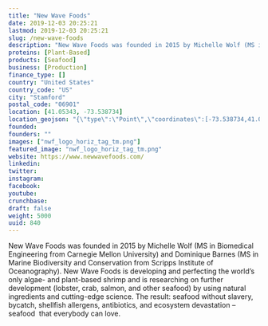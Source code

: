 ```yaml
---
title: "New Wave Foods"
date: 2019-12-03 20:25:21
lastmod: 2019-12-03 20:25:21
slug: /new-wave-foods
description: "New Wave Foods was founded in 2015 by Michelle Wolf (MS in Biomedical Engineering from Carnegie Mellon University) and Dominique Barnes (MS in Marine Biodiversity and Conservation from Scripps Institute of Oceanography). New Wave Foods is developing and perfecting the world’s only algae- and plant-based shrimp and is researching on further development (lobster, crab, salmon, and other seafood) by using natural ingredients and cutting-edge science. The result: seafood without slavery, bycatch, shellfish allergens, antibiotics, and ecosystem devastation – seafood  that everybody can love."
proteins: [Plant-Based]
products: [Seafood]
business: [Production]
finance_type: []
country: "United States"
country_code: "US"
city: "Stamford"
postal_code: "06901"
location: [41.05343, -73.538734]
location_geojson: "{\"type\":\"Point\",\"coordinates\":[-73.538734,41.05343]}"
founded: 
founders: ""
images: ["nwf_logo_horiz_tag_tm.png"]
featured_image: "nwf_logo_horiz_tag_tm.png"
website: https://www.newwavefoods.com/
linkedin: 
twitter: 
instagram: 
facebook: 
youtube: 
crunchbase: 
draft: false
weight: 5000
uuid: 840
---
```

New Wave Foods was founded in 2015 by Michelle Wolf (MS in Biomedical Engineering from Carnegie Mellon University) and Dominique Barnes (MS in Marine Biodiversity and Conservation from Scripps Institute of Oceanography). New Wave Foods is developing and perfecting the world’s only algae- and plant-based shrimp and is researching on further development (lobster, crab, salmon, and other seafood) by using natural ingredients and cutting-edge science. The result: seafood without slavery, bycatch, shellfish allergens, antibiotics, and ecosystem devastation – seafood  that everybody can love.
